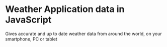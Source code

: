 # Weather Application data in JavaScript 

Gives accurate and up to date weather data from around the world, on your smartphone, PC or tablet

